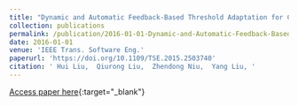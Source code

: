 ```yaml
---
title: "Dynamic and Automatic Feedback-Based Threshold Adaptation for Code Smell Detection"
collection: publications
permalink: /publication/2016-01-01-Dynamic-and-Automatic-Feedback-Based-Threshold-Adaptation-for-Code-Smell-Detection
date: 2016-01-01
venue: 'IEEE Trans. Software Eng.'
paperurl: 'https://doi.org/10.1109/TSE.2015.2503740'
citation: ' Hui Liu,  Qiurong Liu,  Zhendong Niu,  Yang Liu, '
---
```

[Access paper here](https://doi.org/10.1109/TSE.2015.2503740){:target="_blank"}
